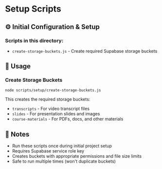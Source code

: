 # Setup Scripts

## ⚙️ Initial Configuration & Setup

### Scripts in this directory:
- `create-storage-buckets.js` - Create required Supabase storage buckets

## 🚀 Usage

### Create Storage Buckets
```bash
node scripts/setup/create-storage-buckets.js
```

This creates the required storage buckets:
- `transcripts` - For video transcript files
- `slides` - For presentation slides and images  
- `course-materials` - For PDFs, docs, and other materials

## 📝 Notes

- Run these scripts once during initial project setup
- Requires Supabase service role key
- Creates buckets with appropriate permissions and file size limits
- Safe to run multiple times (won't duplicate buckets)